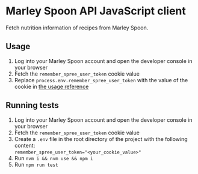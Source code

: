 # Marley Spoon API JavaScript client

Fetch nutrition information of recipes from Marley Spoon.

## Usage

1. Log into your Marley Spoon account and open the developer console in your browser
2. Fetch the `remember_spree_user_token` cookie value
3. Replace `process.env.remember_spree_user_token` with the value of the cookie in [the usage reference](https://github.com/ViMaSter/marleyspoon-api/blob/main/client.test.js#L5C7-L27)

## Running tests

1. Log into your Marley Spoon account and open the developer console in your browser
2. Fetch the `remember_spree_user_token` cookie value
3. Create a `.env` file in the root directory of the project with the following content:  
   `remember_spree_user_token="<your_cookie_value>"`
4. Run `nvm i && nvm use && npm i`
5. Run `npm run test`
